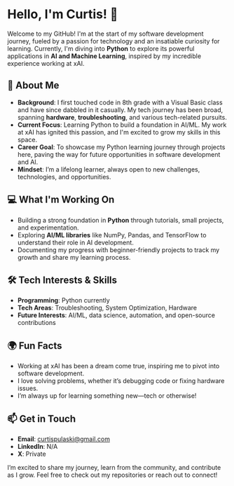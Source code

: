 # Hello, I'm Curtis! 👋

Welcome to my GitHub! I'm at the start of my software development journey, fueled by a passion for technology and an insatiable curiosity for learning. Currently, I'm diving into **Python** to explore its powerful applications in **AI and Machine Learning**, inspired by my incredible experience working at xAI.

## 🌟 About Me

- **Background**: I first touched code in 8th grade with a Visual Basic class and have since dabbled in it casually. My tech journey has been broad, spanning **hardware**, **troubleshooting**, and various tech-related pursuits.
- **Current Focus**: Learning Python to build a foundation in AI/ML. My work at xAI has ignited this passion, and I'm excited to grow my skills in this space.
- **Career Goal**: To showcase my Python learning journey through projects here, paving the way for future opportunities in software development and AI.
- **Mindset**: I’m a lifelong learner, always open to new challenges, technologies, and opportunities.

## 💻 What I'm Working On

- Building a strong foundation in **Python** through tutorials, small projects, and experimentation.
- Exploring **AI/ML libraries** like NumPy, Pandas, and TensorFlow to understand their role in AI development.
- Documenting my progress with beginner-friendly projects to track my growth and share my learning process.

## 🛠️ Tech Interests & Skills

- **Programming**: Python currently
- **Tech Areas**: Troubleshooting, System Optimization, Hardware
- **Future Interests**: AI/ML, data science, automation, and open-source contributions

## 🌍 Fun Facts

- Working at xAI has been a dream come true, inspiring me to pivot into software development.
- I love solving problems, whether it’s debugging code or fixing hardware issues.
- I’m always up for learning something new—tech or otherwise!

## 📫 Get in Touch

- **Email**: curtispulaski@gmail.com
- **LinkedIn**: N/A
- **X**: Private

I’m excited to share my journey, learn from the community, and contribute as I grow. Feel free to check out my repositories or reach out to connect!
